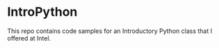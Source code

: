 IntroPython
===========

This repo contains code samples for an Introductory Python class that I offered at Intel.
